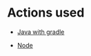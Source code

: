 # Actions used

- [Java with gradle](https://docs.github.com/en/actions/use-cases-and-examples/building-and-testing/building-and-testing-java-with-gradle)

- [Node](https://docs.github.com/en/actions/use-cases-and-examples/building-and-testing/building-and-testing-nodejs)